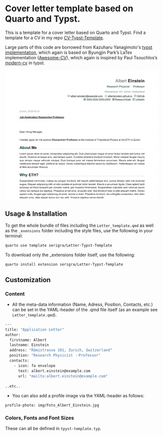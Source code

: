 
# Cover letter template based on Quarto and Typst.

This is a template for a cover letter based on Quarto and Typst. Find a template for a CV in my repo [CV-Typst-Template](https://github.com/serigra/CV-Typst-Template).

Large parts of this code are borrowed from Kazuharu Yanagimoto's [typst implementation](https://github.com/kazuyanagimoto/quarto-awesomecv-typst),
which again is based on Byungjin Park’s LaTex implementation ([Awesome-CV](https://github.com/posquit0/Awesome-CV)), which again is inspired by
Paul Tsouchlos’s [modern-cv](https://typst.app/universe/package/modern-cv/) in typst.

![](example_image.png)

## Usage & Installation

To get the whole bundle of files including the `Letter_template.qmd` as well as the 
`_exensions` folder including the style files, use the following in your terminal:
```bash
quarto use template serigra/Letter-Typst-Template
```


To download only the _extensions folder itself, use the following:
```bash
quarto install extension serigra/Letter-Typst-Template
```

## Customization

### Content

* All the meta-data information (Name, Adress, Position, Contacts, etc.) can be set in the YAML-header of the .qmd file itself (as an example see `Letter_template.qmd`).
```bash
---
title: "Application Letter"
author:
  firstname: Albert
  lastname: Einstein
  address: "Rämistrasse 101, Zurich, Switzerland"
  position: "Research Physicist ・Professor"
  contacts:
    - icon: fa envelope
      text: albert.einstein@example.com
      url: "mailto:albert.einstein@example.com"

..etc..

```


* You can also add a profile image via the YAML-header as follows:

```bash
profile-photo: img/Foto_Albert_Einstein.jpg
```


### Colors, Fonts and Font Sizes

These can all be defined in `tpyst-template.typ`.

